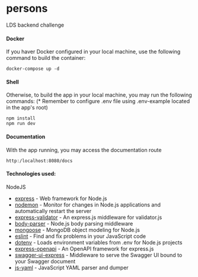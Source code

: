 # persons

LDS backend challenge


#### Docker

If you haver Docker configured in your local machine, use the following command to build the container:
```
docker-compose up -d
```


#### Shell

Otherwise, to build the app in your local machine, you may run the following commands:
(* Remember to configure .env file using .env-example located in the app's root)
```
npm install
npm run dev
```


#### Documentation

With the app running, you may access the documentation route
```
http:/localhost:8080/docs
```


#### Technologies used:

NodeJS

* [express](https://github.com/expressjs/express) - Web framework for Node.js
* [nodemon](https://github.com/remy/nodemon) - Monitor for changes in Node.js applications and automatically restart the server
* [express-validator](https://github.com/express-validator/express-validator) - An express.js middleware for validator.js
* [body-parser](https://github.com/expressjs/body-parser) - Node.js body parsing middleware
* [mongoose](https://github.com/Automattic/mongoose) - MongoDB object modeling for Node.js
* [eslint](https://github.com/eslint/eslint) - Find and fix problems in your JavaScript code
* [dotenv](https://github.com/motdotla/dotenv) - Loads environment variables from .env for Node.js projects
* [express-openapi](https://github.com/kogosoftwarellc/open-api/tree/master/packages/express-openapi) - An OpenAPI framework for express.js
* [swagger-ui-express](https://github.com/scottie1984/swagger-ui-express) - Middleware to serve the Swagger UI bound to your Swagger document
* [js-yaml](https://github.com/nodeca/js-yaml) - JavaScript YAML parser and dumper